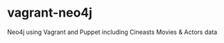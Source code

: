 vagrant-neo4j
=============

Neo4j using Vagrant and Puppet including Cineasts Movies &amp; Actors data
